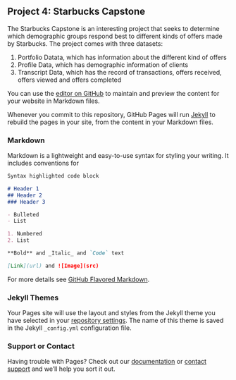 ## Project 4: Starbucks Capstone

The Starbucks Capstone is an interesting project that seeks to determine which demographic groups respond best to different kinds of offers made by Starbucks. The project
comes with three datasets:
1. Portfolio Datata, which has information about the different kind of offers
2. Profile Data, which has demographic information of  clients
3. Transcript Data, which has the record of transactions, offers received, offers viewed and offers completed
 
You can use the [editor on GitHub](https://github.com/jaescbar/Project_4/edit/gh-pages/index.md) to maintain and preview the content for your website in Markdown files.

Whenever you commit to this repository, GitHub Pages will run [Jekyll](https://jekyllrb.com/) to rebuild the pages in your site, from the content in your Markdown files.

### Markdown

Markdown is a lightweight and easy-to-use syntax for styling your writing. It includes conventions for

```markdown
Syntax highlighted code block

# Header 1
## Header 2
### Header 3

- Bulleted
- List

1. Numbered
2. List

**Bold** and _Italic_ and `Code` text

[Link](url) and ![Image](src)
```

For more details see [GitHub Flavored Markdown](https://guides.github.com/features/mastering-markdown/).

### Jekyll Themes

Your Pages site will use the layout and styles from the Jekyll theme you have selected in your [repository settings](https://github.com/jaescbar/Project_4/settings). The name of this theme is saved in the Jekyll `_config.yml` configuration file.

### Support or Contact

Having trouble with Pages? Check out our [documentation](https://docs.github.com/categories/github-pages-basics/) or [contact support](https://support.github.com/contact) and we’ll help you sort it out.
